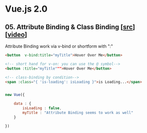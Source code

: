# Vue.js 2.0

## 05. Attribute Binding & Class Binding [[src](05-vue-attribute-binding.html)] [[video](https://laracasts.com/series/learn-vue-2-step-by-step/episodes/5)]

Attribute Binding work via v-bind or shortform with ":"

```html
<button  v-bind:title="myTitle">Hover Over Me</button>

<!-- short hand for v-on: you can use the @ symbol-->
<button :title="myTitle""">Hover Over Me</button>

<!-- class-binding by condition-->
<span :class="{ 'is-loading': isLoading }">is Loading...</span>

```


```javascript

new Vue({

    data : {
        isLoading : false,
        myTitle : "Attribute Binding seems to work as well"
    }

})

```